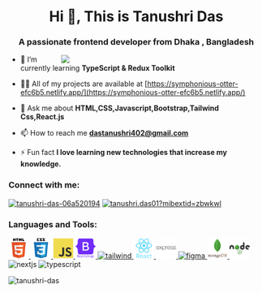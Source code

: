<h1 align="center">Hi 👋, This is Tanushri Das</h1>
<h3 align="center">A passionate frontend developer from Dhaka , Bangladesh</h3>
<img align="right" width="400px" src="https://courses.wscubetech.com/s/store/courses/5f5338c60cf2d7d974471146/cover.jpg?v=1">

- 🌱 I’m currently learning **TypeScript & Redux Toolkit**

- 👨‍💻 All of my projects are available at [https://symphonious-otter-efc6b5.netlify.app/](https://symphonious-otter-efc6b5.netlify.app/)

- 💬 Ask me about **HTML,CSS,Javascript,Bootstrap,Tailwind Css,React.js**

- 📫 How to reach me **dastanushri402@gmail.com**

- ⚡ Fun fact **I love learning new technologies that increase my knowledge.**

<h3 align="left">Connect with me:</h3>
<p align="left">
<a href="https://linkedin.com/in/tanushri-das-06a520194" target="blank"><img align="center" src="https://raw.githubusercontent.com/rahuldkjain/github-profile-readme-generator/master/src/images/icons/Social/linked-in-alt.svg" alt="tanushri-das-06a520194" height="30" width="40" /></a>
<a href="https://fb.com/tanushri.das01?mibextid=zbwkwl" target="blank"><img align="center" src="https://raw.githubusercontent.com/rahuldkjain/github-profile-readme-generator/master/src/images/icons/Social/facebook.svg" alt="tanushri.das01?mibextid=zbwkwl" height="30" width="40" /></a>
</p>

<h3 align="left">Languages and Tools:</h3>
<p align="left"><a href="https://www.w3.org/html/" target="_blank" rel="noreferrer"> <img src="https://raw.githubusercontent.com/devicons/devicon/master/icons/html5/html5-original-wordmark.svg" alt="html5" width="40" height="40"/> </a><a href="https://www.w3schools.com/css/" target="_blank" rel="noreferrer"> <img src="https://raw.githubusercontent.com/devicons/devicon/master/icons/css3/css3-original-wordmark.svg" alt="css3" width="40" height="40"/> </a><a href="https://developer.mozilla.org/en-US/docs/Web/JavaScript" target="_blank" rel="noreferrer"> <img src="https://raw.githubusercontent.com/devicons/devicon/master/icons/javascript/javascript-original.svg" alt="javascript" width="40" height="40"/> </a> <a href="https://getbootstrap.com" target="_blank" rel="noreferrer"> <img src="https://raw.githubusercontent.com/devicons/devicon/master/icons/bootstrap/bootstrap-plain-wordmark.svg" alt="bootstrap" width="40" height="40"/> </a><a href="https://tailwindcss.com/" target="_blank" rel="noreferrer"> <img src="https://www.vectorlogo.zone/logos/tailwindcss/tailwindcss-icon.svg" alt="tailwind" width="40" height="40"/> </a><a href="https://reactjs.org/" target="_blank" rel="noreferrer"> <img src="https://raw.githubusercontent.com/devicons/devicon/master/icons/react/react-original-wordmark.svg" alt="react" width="40" height="40"/> </a> <a href="https://expressjs.com" target="_blank" rel="noreferrer"> <img src="https://raw.githubusercontent.com/devicons/devicon/master/icons/express/express-original-wordmark.svg" alt="express" width="40" height="40"/> </a> <a href="https://www.figma.com/" target="_blank" rel="noreferrer"> <img src="https://www.vectorlogo.zone/logos/figma/figma-icon.svg" alt="figma" width="40" height="40"/> </a> <a href="https://www.mongodb.com/" target="_blank" rel="noreferrer"> <img src="https://raw.githubusercontent.com/devicons/devicon/master/icons/mongodb/mongodb-original-wordmark.svg" alt="mongodb" width="40" height="40"/> </a> <a href="https://nodejs.org" target="_blank" rel="noreferrer"> <img src="https://raw.githubusercontent.com/devicons/devicon/master/icons/nodejs/nodejs-original-wordmark.svg" alt="nodejs" width="40" height="40"/> </a> <a href(https://www.w3schools.io/learn/nextjs-tutorial/)" target="_blank" rel="noreferrer"> <img src="https://static-00.iconduck.com/assets.00/nextjs-icon-512x512-11yvtwzn.png" alt="nextjs" width="40" height="40"/> </a> <a href(https://www.w3schools.io/learn/nextjs-tutorial/)" target="_blank" rel="noreferrer"> <img src="https://creazilla-store.fra1.digitaloceanspaces.com/icons/3220751/typescript-icon-sm.png" alt="typescript" width="40" height="40"/> </a></p>

<p><img align="center" src="https://github-readme-stats.vercel.app/api/top-langs?username=tanushri-das&show_icons=true&locale=en&layout=compact" alt="tanushri-das" /></p>
